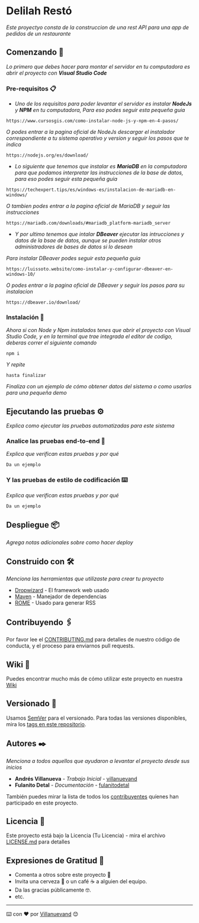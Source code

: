 # Delilah Restó

_Este proyectyo consta de la construccion de una rest API para una app de pedidos de un restaurante_

## Comenzando 🚀

_Lo primero que debes hacer para montar el servidor en tu computadora es abrir el proyecto con **Visual Studio Code**_

### Pre-requisitos 📋

* _Uno de los requisitos para poder levantar el servidor es instalar **NodeJs** y **NPM** en tu computadora, Para eso podes seguir esta pequeña guia_

```
https://www.cursosgis.com/como-instalar-node-js-y-npm-en-4-pasos/
```
_O podes entrar a la pagina oficial de NodeJs descargar el instalador correspondiente a tu sistema operativo y version y seguir los pasos que te indica_
```
https://nodejs.org/es/download/
```

* _Lo siguiente que tenemos que instalar es **MariaDB** en la computadora para que podamos interpretar las instrucciones de la base de datos, para eso podes seguir esta pequeña guia_
```
https://techexpert.tips/es/windows-es/instalacion-de-mariadb-en-windows/
```
_O tambien podes entrar a la pagina oficial de MariaDB y seguir las instrucciones_
```
https://mariadb.com/downloads/#mariadb_platform-mariadb_server
```
* _Y por ultimo tenemos que intalar **DBeaver** ejecutar las intrucciones y datos de la bsae de datos, aunque se pueden instalar otros administradores de bases de datos si lo desean_

_Para instalar DBeaver podes seguir esta pequeña guia_
```
https://luissoto.website/como-instalar-y-configurar-dbeaver-en-windows-10/
```
_O podes entrar a la pagina oficial de DBeaver y seguir los pasos para su instalacion_
```
https://dbeaver.io/download/
```

### Instalación 🔧

_Ahora si con Node y Npm instalados tenes que abrir el proyecto con Visual Studio Code, y en la terminal que trae integrada el editor de codigo, deberas correr el siguiente comando_
```
npm i
```

_Y repite_

```
hasta finalizar
```

_Finaliza con un ejemplo de cómo obtener datos del sistema o como usarlos para una pequeña demo_

## Ejecutando las pruebas ⚙️

_Explica como ejecutar las pruebas automatizadas para este sistema_

### Analice las pruebas end-to-end 🔩

_Explica que verifican estas pruebas y por qué_

```
Da un ejemplo
```

### Y las pruebas de estilo de codificación ⌨️

_Explica que verifican estas pruebas y por qué_

```
Da un ejemplo
```

## Despliegue 📦

_Agrega notas adicionales sobre como hacer deploy_

## Construido con 🛠️

_Menciona las herramientas que utilizaste para crear tu proyecto_

* [Dropwizard](http://www.dropwizard.io/1.0.2/docs/) - El framework web usado
* [Maven](https://maven.apache.org/) - Manejador de dependencias
* [ROME](https://rometools.github.io/rome/) - Usado para generar RSS

## Contribuyendo 🖇️

Por favor lee el [CONTRIBUTING.md](https://gist.github.com/villanuevand/xxxxxx) para detalles de nuestro código de conducta, y el proceso para enviarnos pull requests.

## Wiki 📖

Puedes encontrar mucho más de cómo utilizar este proyecto en nuestra [Wiki](https://github.com/tu/proyecto/wiki)

## Versionado 📌

Usamos [SemVer](http://semver.org/) para el versionado. Para todas las versiones disponibles, mira los [tags en este repositorio](https://github.com/tu/proyecto/tags).

## Autores ✒️

_Menciona a todos aquellos que ayudaron a levantar el proyecto desde sus inicios_

* **Andrés Villanueva** - *Trabajo Inicial* - [villanuevand](https://github.com/villanuevand)
* **Fulanito Detal** - *Documentación* - [fulanitodetal](#fulanito-de-tal)

También puedes mirar la lista de todos los [contribuyentes](https://github.com/your/project/contributors) quíenes han participado en este proyecto. 

## Licencia 📄

Este proyecto está bajo la Licencia (Tu Licencia) - mira el archivo [LICENSE.md](LICENSE.md) para detalles

## Expresiones de Gratitud 🎁

* Comenta a otros sobre este proyecto 📢
* Invita una cerveza 🍺 o un café ☕ a alguien del equipo. 
* Da las gracias públicamente 🤓.
* etc.



---
⌨️ con ❤️ por [Villanuevand](https://github.com/Villanuevand) 😊